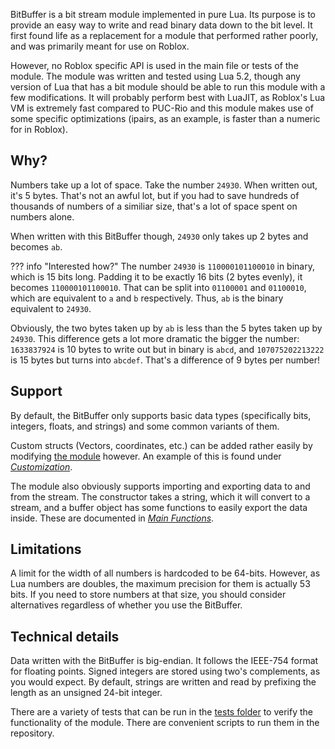 BitBuffer is a bit stream module implemented in pure Lua. Its purpose is to provide an easy way to write and read binary data down to the bit level. It first found life as a replacement for a module that performed rather poorly, and was primarily meant for use on Roblox.

However, no Roblox specific API is used in the main file or tests of the module. The module was written and tested using Lua 5.2, though any version of Lua that has a bit module should be able to run this module with a few modifications. It will probably perform best with LuaJIT, as Roblox's Lua VM is extremely fast compared to PUC-Rio and this module makes use of some specific optimizations (ipairs, as an example, is faster than a numeric for in Roblox).

## Why?

Numbers take up a lot of space. Take the number `24930`. When written out, it's 5 bytes. That's not an awful lot, but if you had to save hundreds of thousands of numbers of a similiar size, that's a lot of space spent on numbers alone.

When written with this BitBuffer though, `24930` only takes up 2 bytes and becomes `ab`.

??? info "Interested how?"
    The number `24930` is `110000101100010` in binary, which is 15 bits long. Padding it to be exactly 16 bits (2 bytes evenly), it becomes `110000101100010`. That can be split into `01100001` and `01100010`, which are equivalent to `a` and `b` respectively. Thus, `ab` is the binary equivalent to `24930`.

Obviously, the two bytes taken up by `ab` is less than the 5 bytes taken up by `24930`. This difference gets a lot more dramatic the bigger the number: `1633837924` is 10 bytes to write out but in binary is `abcd`, and `107075202213222` is 15 bytes but turns into `abcdef`. That's a difference of 9 bytes per number!

## Support

By default, the BitBuffer only supports basic data types (specifically bits, integers, floats, and strings) and some common variants of them.

Custom structs (Vectors, coordinates, etc.) can be added rather easily by modifying [the module](https://github.com/Dekkonot/bitbuffer/blob/main/src/vanilla.lua) however. An example of this is found under [*Customization*](customization.md).

The module also obviously supports importing and exporting data to and from the stream. The constructor takes a string, which it will convert to a stream, and a buffer object has some functions to easily export the data inside. These are documented in [*Main Functions*](api-main.md).

## Limitations

A limit for the width of all numbers is hardcoded to  be 64-bits. However, as Lua numbers are doubles, the maximum precision for them is actually 53 bits. If you need to store numbers at that size, you should consider alternatives regardless of whether you use the BitBuffer.

## Technical details

Data written with the BitBuffer is big-endian. It follows the IEEE-754 format for floating points. Signed integers are stored using two's complements, as you would expect. By default, strings are written and read by prefixing the length as an unsigned 24-bit integer.

There are a variety of tests that can be run in the [tests folder](https://github.com/Dekkonot/bitbuffer/tree/main/tests/common-spec) to verify the functionality of the module. There are convenient scripts to run them in the repository.
